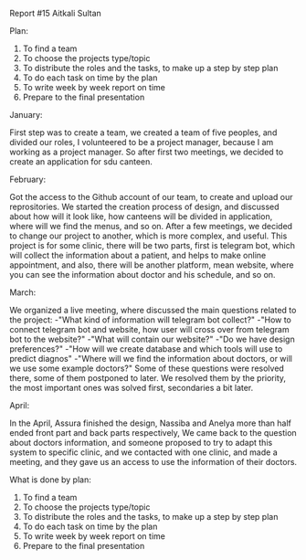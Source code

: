 Report #15 Aitkali Sultan

Plan: 
1. To find a team
2. To choose the projects type/topic
3. To distribute the roles and the tasks, to make up a step by step plan
4. To do each task on time by the plan
5. To write week by week report on time
6. Prepare to the final presentation


January:

First step was to create a team, we created a team of five peoples, and divided our roles, I volunteered to be a project manager, because I am working as a project manager. So after first two meetings, we decided to create an application for sdu canteen.  

February:

Got the access to the Github account of our team, to create and upload our reprositories. We started the creation process of design, and discussed about how will it look like, how canteens will be divided in application, where will we find the menus, and so on. After a few meetings, we decided to change our project to another, which is more complex, and useful. This project is for some clinic, there will be two parts, first is telegram bot, which will collect the information about a patient, and helps to make online appointment, and also, there will be another platform, mean website, where you can see the information about doctor and his schedule, and so on.

March:

We organized a live meeting, where discussed the main questions related to the project:
-"What kind of information will telegram bot collect?"
-"How to connect telegram bot and website, how user will cross over from telegram bot to the website?"
-"What will contain our website?"
-"Do we have design preferences?"
-"How will we create database and which tools will use to predict diagnos"
-"Where will we find the information about doctors, or will we use some example doctors?"
Some of these questions were resolved there, some of them postponed to later. We resolved them by the priority, the most important ones was solved first, secondaries a bit later.

April:

In the April, Assura finished the design, Nassiba and Anelya more than half ended front part and back parts respectively, We came back to the question about doctors information, and someone proposed to try to adapt this system to specific clinic, and we contacted with one clinic, and made a meeting, and they gave us an access to use the information of their doctors.

What is done by plan:
1. To find a team 
2. To choose the projects type/topic
3. To distribute the roles and the tasks, to make up a step by step plan
4. To do each task on time by the plan
5. To write week by week report on time
6. Prepare to the final presentation
